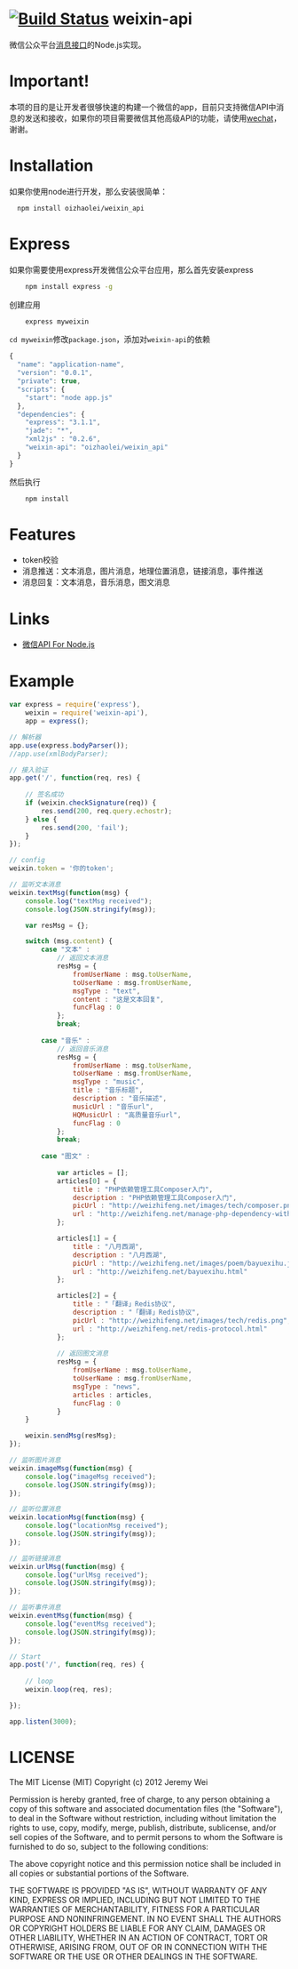 [![Build Status](https://travis-ci.org/JeremyWei/weixin_api.png)](https://travis-ci.org/JeremyWei/weixin_api)
weixin-api
==========

微信公众平台[消息接口](http://mp.weixin.qq.com/wiki/index.php?title=%E6%B6%88%E6%81%AF%E6%8E%A5%E5%8F%A3%E6%8C%87%E5%8D%97)的Node.js实现。

Important!
===========
本项的目的是让开发者很够快速的构建一个微信的app，目前只支持微信API中消息的发送和接收，如果你的项目需要微信其他高级API的功能，请使用[wechat](https://github.com/node-webot/wechat)，谢谢。

Installation
===========

如果你使用node进行开发，那么安装很简单：
```bash
  npm install oizhaolei/weixin_api
```

Express
===========

如果你需要使用express开发微信公众平台应用，那么首先安装express
```bash
	npm install express -g
```

创建应用
```bash
	express myweixin
```

`cd myweixin`修改`package.json`，添加对`weixin-api`的依赖

```javascript
{
  "name": "application-name",
  "version": "0.0.1",
  "private": true,
  "scripts": {
    "start": "node app.js"
  },
  "dependencies": {
    "express": "3.1.1",
    "jade": "*",
    "xml2js" : "0.2.6",
    "weixin-api": "oizhaolei/weixin_api"
  }
}
```

然后执行
```bash
	npm install
```

Features
===========
* token校验
* 消息推送：文本消息，图片消息，地理位置消息，链接消息，事件推送
* 消息回复：文本消息，音乐消息，图文消息

Links
===========

* [微信API For Node.js](http://weizhifeng.net/weixin-with-node.js.html)

Example
===========

```javascript
var express = require('express'),
	weixin = require('weixin-api'),
	app = express();

// 解析器
app.use(express.bodyParser());
//app.use(xmlBodyParser);

// 接入验证
app.get('/', function(req, res) {
		
	// 签名成功
	if (weixin.checkSignature(req)) {
		res.send(200, req.query.echostr);
	} else {
		res.send(200, 'fail');
	}
});

// config
weixin.token = '你的token';

// 监听文本消息
weixin.textMsg(function(msg) {
	console.log("textMsg received");
	console.log(JSON.stringify(msg));

	var resMsg = {};

	switch (msg.content) {
		case "文本" :
			// 返回文本消息
			resMsg = {
				fromUserName : msg.toUserName,
				toUserName : msg.fromUserName,
				msgType : "text",
				content : "这是文本回复",
				funcFlag : 0
			};
			break;
	
		case "音乐" :
			// 返回音乐消息
			resMsg = {
				fromUserName : msg.toUserName,
				toUserName : msg.fromUserName,
				msgType : "music",
				title : "音乐标题",
				description : "音乐描述",
				musicUrl : "音乐url",
				HQMusicUrl : "高质量音乐url",
				funcFlag : 0
			};
			break;
		
		case "图文" :
		
			var articles = [];
			articles[0] = {
				title : "PHP依赖管理工具Composer入门",
				description : "PHP依赖管理工具Composer入门",
				picUrl : "http://weizhifeng.net/images/tech/composer.png",
				url : "http://weizhifeng.net/manage-php-dependency-with-composer.html"
			};

			articles[1] = {
				title : "八月西湖",
				description : "八月西湖",
				picUrl : "http://weizhifeng.net/images/poem/bayuexihu.jpg",
				url : "http://weizhifeng.net/bayuexihu.html"
			};

			articles[2] = {
				title : "「翻译」Redis协议",
				description : "「翻译」Redis协议",
				picUrl : "http://weizhifeng.net/images/tech/redis.png",
				url : "http://weizhifeng.net/redis-protocol.html"
			};
	
			// 返回图文消息
			resMsg = {
				fromUserName : msg.toUserName,
				toUserName : msg.fromUserName,
				msgType : "news",
				articles : articles,
				funcFlag : 0
			}
	}

	weixin.sendMsg(resMsg);
});

// 监听图片消息
weixin.imageMsg(function(msg) {
	console.log("imageMsg received");
	console.log(JSON.stringify(msg));
});

// 监听位置消息
weixin.locationMsg(function(msg) {
	console.log("locationMsg received");
	console.log(JSON.stringify(msg));
});

// 监听链接消息
weixin.urlMsg(function(msg) {
	console.log("urlMsg received");
	console.log(JSON.stringify(msg));
});

// 监听事件消息
weixin.eventMsg(function(msg) {
	console.log("eventMsg received");
	console.log(JSON.stringify(msg));
});

// Start
app.post('/', function(req, res) {
	
	// loop
	weixin.loop(req, res);

});

app.listen(3000);
```

LICENSE
===========
The MIT License (MIT)
Copyright (c) 2012 Jeremy Wei

Permission is hereby granted, free of charge, to any person obtaining a copy of this software and associated documentation files (the "Software"), to deal in the Software without restriction, including without limitation the rights to use, copy, modify, merge, publish, distribute, sublicense, and/or sell copies of the Software, and to permit persons to whom the Software is furnished to do so, subject to the following conditions:

The above copyright notice and this permission notice shall be included in all copies or substantial portions of the Software.

THE SOFTWARE IS PROVIDED "AS IS", WITHOUT WARRANTY OF ANY KIND, EXPRESS OR IMPLIED, INCLUDING BUT NOT LIMITED TO THE WARRANTIES OF MERCHANTABILITY, FITNESS FOR A PARTICULAR PURPOSE AND NONINFRINGEMENT. IN NO EVENT SHALL THE AUTHORS OR COPYRIGHT HOLDERS BE LIABLE FOR ANY CLAIM, DAMAGES OR OTHER LIABILITY, WHETHER IN AN ACTION OF CONTRACT, TORT OR OTHERWISE, ARISING FROM, OUT OF OR IN CONNECTION WITH THE SOFTWARE OR THE USE OR OTHER DEALINGS IN THE SOFTWARE.

